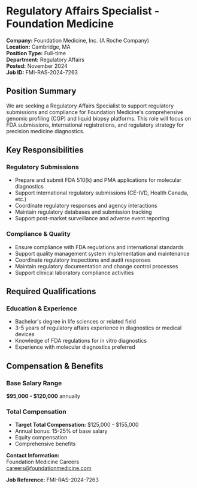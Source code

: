 # Regulatory Affairs Specialist - Foundation Medicine

**Company:** Foundation Medicine, Inc. (A Roche Company)  
**Location:** Cambridge, MA  
**Position Type:** Full-time  
**Department:** Regulatory Affairs  
**Posted:** November 2024  
**Job ID:** FMI-RAS-2024-7263  

## Position Summary

We are seeking a Regulatory Affairs Specialist to support regulatory submissions and compliance for Foundation Medicine's comprehensive genomic profiling (CGP) and liquid biopsy platforms. This role will focus on FDA submissions, international registrations, and regulatory strategy for precision medicine diagnostics.

## Key Responsibilities

### Regulatory Submissions
- Prepare and submit FDA 510(k) and PMA applications for molecular diagnostics
- Support international regulatory submissions (CE-IVD, Health Canada, etc.)
- Coordinate regulatory responses and agency interactions
- Maintain regulatory databases and submission tracking
- Support post-market surveillance and adverse event reporting

### Compliance & Quality
- Ensure compliance with FDA regulations and international standards
- Support quality management system implementation and maintenance
- Coordinate regulatory inspections and audit responses
- Maintain regulatory documentation and change control processes
- Support clinical laboratory compliance activities

## Required Qualifications

### Education & Experience
- Bachelor's degree in life sciences or related field
- 3-5 years of regulatory affairs experience in diagnostics or medical devices
- Knowledge of FDA regulations for in vitro diagnostics
- Experience with molecular diagnostics preferred

## Compensation & Benefits

### Base Salary Range
**$95,000 - $120,000** annually

### Total Compensation
- **Target Total Compensation:** $125,000 - $155,000
- Annual bonus: 15-25% of base salary
- Equity compensation
- Comprehensive benefits

**Contact Information:**  
Foundation Medicine Careers  
careers@foundationmedicine.com  

**Job Reference:** FMI-RAS-2024-7263